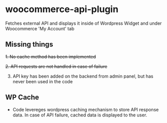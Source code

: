 # woocommerce-api-plugin
Fetches external API and displays it inside of Wordpress Widget and under Woocommerce 'My Account' tab

## Missing things

~~1. No cache method has been implemented~~

~~2. API requests are not handled in case of failure~~

3. API key has been added on the backend from admin panel, but has never been used in the code


## WP Cache

- Code levereges wordpress caching mechanism to store API response data. In case of API failure, cached data is displayed to the user.
